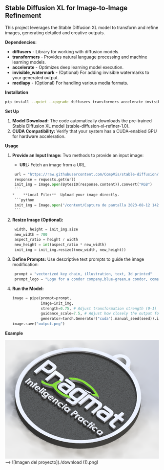 
## Stable Diffusion XL for Image-to-Image Refinement

This project leverages the Stable Diffusion XL model to transform and refine images, generating detailed and creative outputs.

**Dependencies:**

* **diffusers** - Library for working with diffusion models. 
* **transformers** - Provides natural language processing and machine learning models.
* **accelerate** - Optimizes deep learning model execution.
* **invisible_watermark** - (Optional) For adding invisible watermarks to your generated output.
* **mediapy** - (Optional) For handling various media formats.

**Installation**

```bash 
pip install --quiet --upgrade diffusers transformers accelerate invisible_watermark mediapy
``` 

**Set Up**

1. **Model Download:** The code automatically downloads the pre-trained Stable Diffusion XL model (stable-diffusion-xl-refiner-1.0).
2. **CUDA Compatibility:** Verify that your system has a CUDA-enabled GPU for hardware acceleration.

**Usage**

1.  **Provide an Input Image:**  Two methods to provide an input image:
    *   **URL:**  Fetch an image from a URL.  
       ```python
        url = "https://raw.githubusercontent.com/CompVis/stable-diffusion/main/assets/stable-samples/img2img/sketch-mountains-input.jpg"
        response = requests.get(url)
        init_img = Image.open(BytesIO(response.content)).convert("RGB")
        ```
    *    **Local File:**  Upload your image directly.
        ```python
        init_img = Image.open("/content/Captura de pantalla 2023-08-12 142056.png") 
        ``` 
2. **Resize Image (Optional):**
   ```python
    width, height = init_img.size
    new_width = 700
    aspect_ratio = height / width
    new_height = int(aspect_ratio * new_width)
    init_img = init_img.resize((new_width, new_height))
   ```

3. **Define Prompts:** Use descriptive text prompts to guide the image modification:
   ```python
    prompt = "vectorized key chain, illustration, text, 3d printed"
    prompt_logo = "Logo for a condor company,blue-green,a condor, come to life,symmetrical,wild nature,illustration,vector art,logo design, text"
   ```

4. **Run the Model:**
    ```python
    image = pipe(prompt=prompt, 
                 image=init_img, 
                 strength=0.75, # Adjust transformation strength (0-1)
                 guidance_scale=7.5, # Adjust how closely the output follows the prompt
                 generator=torch.Generator("cuda").manual_seed(seed)).images[0] 
    image.save("output.png") 
    ```

**Example**

![Imagen del proyecto](./download.png) --> ![Imagen del proyecto](./download (1).png)


